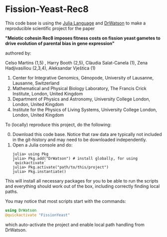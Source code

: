 # Fission-Yeast-Rec8

This code base is using the [Julia Language](https://julialang.org/) and
[DrWatson](https://juliadynamics.github.io/DrWatson.jl/stable/)
to make a reproducible scientific project for the paper  

**"Meiotic cohesin Rec8 imposes fitness costs on fission yeast gametes to drive evolution of parental bias in gene expression"**  

authored by:  

Celso Martins (1,5) , Harry Booth (2,5), Clàudia Salat-Canela (1), Zena Hadjivasiliou (2,3,4), Aleksandar Vještica (1)  

1. Center for Integrative Genomics, Génopode, University of Lausanne, Lausanne, Switzerland  
2. Mathematical and Physical Biology Laboratory, The Francis Crick Institute, London, United Kingdom  
3. Department of Physics and Astronomy, University College London, London, United Kingdom  
4. Institute for the Physics of Living Systems, University College London, London, United Kingdom  

To (locally) reproduce this project, do the following:

0. Download this code base. Notice that raw data are typically not included in the
   git-history and may need to be downloaded independently.
1. Open a Julia console and do:
   ```
   julia> using Pkg
   julia> Pkg.add("DrWatson") # install globally, for using `quickactivate`
   julia> Pkg.activate("path/to/this/project")
   julia> Pkg.instantiate()
   ```

This will install all necessary packages for you to be able to run the scripts and
everything should work out of the box, including correctly finding local paths.

You may notice that most scripts start with the commands:
```julia
using DrWatson
@quickactivate "FissionYeast"
```
which auto-activate the project and enable local path handling from DrWatson.
